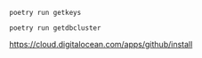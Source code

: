 ```shell
poetry run getkeys
```

```shell
poetry run getdbcluster
```

https://cloud.digitalocean.com/apps/github/install